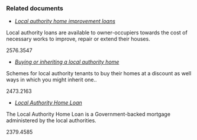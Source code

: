###  Related documents

  * [ _Local authority home improvement loans_ ](/en/housing/housing-grants-and-schemes/local-authority-housing-grants-and-supports/local-authority-home-improvement-loans/)

Local authority loans are available to owner-occupiers towards the cost of
necessary works to improve, repair or extend their houses.

2576.3547

  * [ _Buying or inheriting a local authority home_ ](/en/housing/local-authority-and-social-housing/buying-or-inheriting-a-local-authority-home/)

Schemes for local authority tenants to buy their homes at a discount as well
ways in which you might inherit one..

2473.2163

  * [ _Local Authority Home Loan_ ](/en/housing/owning-a-home/help-with-buying-a-home/local-authority-mortgages/)

The Local Authority Home Loan is a Government-backed mortgage administered by
the local authorities.

2379.4585
